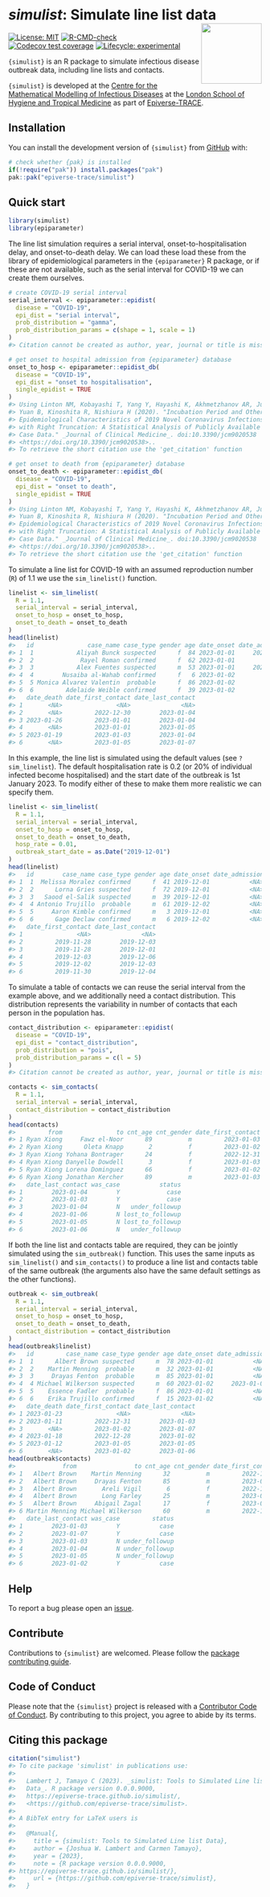 
<!-- README.md is generated from README.Rmd. Please edit that file. -->
<!-- The code to render this README is stored in .github/workflows/render-readme.yaml -->
<!-- Variables marked with double curly braces will be transformed beforehand: -->
<!-- `packagename` is extracted from the DESCRIPTION file -->
<!-- `gh_repo` is extracted via a special environment variable in GitHub Actions -->

# *simulist*: Simulate line list data <img src="man/figures/logo.svg" align="right" width="120" />

<!-- badges: start -->

[![License:
MIT](https://img.shields.io/badge/License-MIT-yellow.svg)](https://opensource.org/license/mit/)
[![R-CMD-check](https://github.com/epiverse-trace/simulist/actions/workflows/R-CMD-check.yaml/badge.svg)](https://github.com/epiverse-trace/simulist/actions/workflows/R-CMD-check.yaml)
[![Codecov test
coverage](https://codecov.io/gh/epiverse-trace/simulist/branch/main/graph/badge.svg)](https://app.codecov.io/gh/epiverse-trace/simulist?branch=main)
[![Lifecycle:
experimental](https://img.shields.io/badge/lifecycle-experimental-orange.svg)](https://lifecycle.r-lib.org/articles/stages.html#experimental)
<!-- badges: end -->

`{simulist}` is an R package to simulate infectious disease outbreak
data, including line lists and contacts.

`{simulist}` is developed at the [Centre for the Mathematical Modelling
of Infectious
Diseases](https://www.lshtm.ac.uk/research/centres/centre-mathematical-modelling-infectious-diseases)
at the [London School of Hygiene and Tropical
Medicine](https://www.lshtm.ac.uk/) as part of
[Epiverse-TRACE](https://data.org/initiatives/epiverse/).

## Installation

You can install the development version of `{simulist}` from
[GitHub](https://github.com/) with:

``` r
# check whether {pak} is installed
if(!require("pak")) install.packages("pak")
pak::pak("epiverse-trace/simulist")
```

## Quick start

``` r
library(simulist)
library(epiparameter)
```

The line list simulation requires a serial interval,
onset-to-hospitalisation delay, and onset-to-death delay. We can load
these load these from the library of epidemiological parameters in the
`{epiparameter}` R package, or if these are not available, such as the
serial interval for COVID-19 we can create them ourselves.

``` r
# create COVID-19 serial interval
serial_interval <- epiparameter::epidist(
  disease = "COVID-19",
  epi_dist = "serial interval",
  prob_distribution = "gamma",
  prob_distribution_params = c(shape = 1, scale = 1)
)
#> Citation cannot be created as author, year, journal or title is missing

# get onset to hospital admission from {epiparameter} database
onset_to_hosp <- epiparameter::epidist_db(
  disease = "COVID-19",
  epi_dist = "onset to hospitalisation",
  single_epidist = TRUE
)
#> Using Linton NM, Kobayashi T, Yang Y, Hayashi K, Akhmetzhanov AR, Jung S,
#> Yuan B, Kinoshita R, Nishiura H (2020). "Incubation Period and Other
#> Epidemiological Characteristics of 2019 Novel Coronavirus Infections
#> with Right Truncation: A Statistical Analysis of Publicly Available
#> Case Data." _Journal of Clinical Medicine_. doi:10.3390/jcm9020538
#> <https://doi.org/10.3390/jcm9020538>.. 
#> To retrieve the short citation use the 'get_citation' function

# get onset to death from {epiparameter} database
onset_to_death <- epiparameter::epidist_db(
  disease = "COVID-19",
  epi_dist = "onset to death",
  single_epidist = TRUE
)
#> Using Linton NM, Kobayashi T, Yang Y, Hayashi K, Akhmetzhanov AR, Jung S,
#> Yuan B, Kinoshita R, Nishiura H (2020). "Incubation Period and Other
#> Epidemiological Characteristics of 2019 Novel Coronavirus Infections
#> with Right Truncation: A Statistical Analysis of Publicly Available
#> Case Data." _Journal of Clinical Medicine_. doi:10.3390/jcm9020538
#> <https://doi.org/10.3390/jcm9020538>.. 
#> To retrieve the short citation use the 'get_citation' function
```

To simulate a line list for COVID-19 with an assumed reproduction number
(`R`) of 1.1 we use the `sim_linelist()` function.

``` r
linelist <- sim_linelist(
  R = 1.1,
  serial_interval = serial_interval,
  onset_to_hosp = onset_to_hosp,
  onset_to_death = onset_to_death
)
head(linelist)
#>   id               case_name case_type gender age date_onset date_admission
#> 1  1            Aliyah Bunck suspected      f  84 2023-01-01     2023-01-03
#> 2  2             Rayel Roman confirmed      f  62 2023-01-01           <NA>
#> 3  3            Alex Fuentes suspected      m  53 2023-01-01     2023-01-02
#> 4  4        Nusaiba al-Wahab confirmed      f   6 2023-01-02           <NA>
#> 5  5 Monica Alvarez Valentin  probable      f  86 2023-01-02           <NA>
#> 6  6         Adelaide Weible confirmed      f  39 2023-01-02           <NA>
#>   date_death date_first_contact date_last_contact
#> 1       <NA>               <NA>              <NA>
#> 2       <NA>         2022-12-30        2023-01-04
#> 3 2023-01-26         2023-01-01        2023-01-04
#> 4       <NA>         2023-01-01        2023-01-05
#> 5 2023-01-19         2023-01-03        2023-01-04
#> 6       <NA>         2023-01-05        2023-01-07
```

In this example, the line list is simulated using the default values
(see `?sim_linelist`). The default hospitalisation rate is 0.2 (or 20%
of individual infected become hospitalised) and the start date of the
outbreak is 1st January 2023. To modify either of these to make them
more realistic we can specify them.

``` r
linelist <- sim_linelist(
  R = 1.1,
  serial_interval = serial_interval,
  onset_to_hosp = onset_to_hosp,
  onset_to_death = onset_to_death,
  hosp_rate = 0.01,
  outbreak_start_date = as.Date("2019-12-01")
)
head(linelist)
#>   id        case_name case_type gender age date_onset date_admission date_death
#> 1  1  Melissa Moralez confirmed      f  41 2019-12-01           <NA>       <NA>
#> 2  2      Lorna Gries suspected      f  72 2019-12-01           <NA>       <NA>
#> 3  3   Saood el-Salik suspected      m  39 2019-12-01           <NA>       <NA>
#> 4  4 Antonio Trujillo  probable      m  61 2019-12-02           <NA>       <NA>
#> 5  5     Aaron Kimble confirmed      m   3 2019-12-01           <NA>       <NA>
#> 6  6      Gage Declaw confirmed      m   6 2019-12-02           <NA> 2019-12-14
#>   date_first_contact date_last_contact
#> 1               <NA>              <NA>
#> 2         2019-11-28        2019-12-03
#> 3         2019-11-28        2019-12-01
#> 4         2019-12-03        2019-12-06
#> 5         2019-12-02        2019-12-03
#> 6         2019-11-30        2019-12-04
```

To simulate a table of contacts we can reuse the serial interval from
the example above, and we additionally need a contact distribution. This
distribution represents the variability in number of contacts that each
person in the population has.

``` r
contact_distribution <- epiparameter::epidist(
  disease = "COVID-19",
  epi_dist = "contact_distribution",
  prob_distribution = "pois",
  prob_distribution_params = c(l = 5)
)
#> Citation cannot be created as author, year, journal or title is missing

contacts <- sim_contacts(
  R = 1.1,
  serial_interval = serial_interval,
  contact_distribution = contact_distribution
)
head(contacts)
#>         from               to cnt_age cnt_gender date_first_contact
#> 1 Ryan Xiong     Fawz el-Noor      89          m         2023-01-03
#> 2 Ryan Xiong      Oleta Knapp       2          f         2023-01-02
#> 3 Ryan Xiong Yohana Bontrager      24          f         2022-12-31
#> 4 Ryan Xiong Danyelle Dowdell       3          f         2023-01-03
#> 5 Ryan Xiong Lorena Dominguez      66          f         2023-01-02
#> 6 Ryan Xiong Jonathan Kercher      89          m         2023-01-03
#>   date_last_contact was_case           status
#> 1        2023-01-04        Y             case
#> 2        2023-01-03        Y             case
#> 3        2023-01-04        N   under_followup
#> 4        2023-01-06        N lost_to_followup
#> 5        2023-01-05        N lost_to_followup
#> 6        2023-01-06        N   under_followup
```

If both the line list and contacts table are required, they can be
jointly simulated using the `sim_outbreak()` function. This uses the
same inputs as `sim_linelist()` and `sim_contacts()` to produce a line
list and contacts table of the same outbreak (the arguments also have
the same default settings as the other functions).

``` r
outbreak <- sim_outbreak(
  R = 1.1,
  serial_interval = serial_interval,
  onset_to_hosp = onset_to_hosp,
  onset_to_death = onset_to_death,
  contact_distribution = contact_distribution
)
head(outbreak$linelist)
#>   id         case_name case_type gender age date_onset date_admission
#> 1  1      Albert Brown suspected      m  78 2023-01-01           <NA>
#> 2  2    Martin Menning  probable      m  32 2023-01-01           <NA>
#> 3  3     Drayas Fenton  probable      m  85 2023-01-01           <NA>
#> 4  4 Michael Wilkerson suspected      m  60 2023-01-02     2023-01-07
#> 5  5    Essence Fadler  probable      f  86 2023-01-01           <NA>
#> 6  6    Erika Trujillo confirmed      f  15 2023-01-02           <NA>
#>   date_death date_first_contact date_last_contact
#> 1 2023-01-23               <NA>              <NA>
#> 2 2023-01-11         2022-12-31        2023-01-03
#> 3       <NA>         2023-01-02        2023-01-07
#> 4 2023-01-18         2022-12-28        2023-01-02
#> 5 2023-01-12         2023-01-05        2023-01-05
#> 6       <NA>         2023-01-02        2023-01-06
head(outbreak$contacts)
#>             from                to cnt_age cnt_gender date_first_contact
#> 1   Albert Brown    Martin Menning      32          m         2022-12-31
#> 2   Albert Brown     Drayas Fenton      85          m         2023-01-02
#> 3   Albert Brown       Areli Vigil       6          f         2022-12-30
#> 4   Albert Brown       Long Farley      25          m         2023-01-01
#> 5   Albert Brown     Abigail Zagal      17          f         2023-01-03
#> 6 Martin Menning Michael Wilkerson      60          m         2022-12-28
#>   date_last_contact was_case         status
#> 1        2023-01-03        Y           case
#> 2        2023-01-07        Y           case
#> 3        2023-01-03        N under_followup
#> 4        2023-01-04        N under_followup
#> 5        2023-01-05        N under_followup
#> 6        2023-01-02        Y           case
```

## Help

To report a bug please open an
[issue](https://github.com/epiverse-trace/simulist/issues/new/choose).

## Contribute

Contributions to `{simulist}` are welcomed. Please follow the [package
contributing
guide](https://github.com/epiverse-trace/.github/blob/main/CONTRIBUTING.md).

## Code of Conduct

Please note that the `{simulist}` project is released with a
[Contributor Code of
Conduct](https://github.com/epiverse-trace/.github/blob/main/CODE_OF_CONDUCT.md).
By contributing to this project, you agree to abide by its terms.

## Citing this package

``` r
citation("simulist")
#> To cite package 'simulist' in publications use:
#> 
#>   Lambert J, Tamayo C (2023). _simulist: Tools to Simulated Line list
#>   Data_. R package version 0.0.0.9000,
#>   https://epiverse-trace.github.io/simulist/,
#>   <https://github.com/epiverse-trace/simulist>.
#> 
#> A BibTeX entry for LaTeX users is
#> 
#>   @Manual{,
#>     title = {simulist: Tools to Simulated Line list Data},
#>     author = {Joshua W. Lambert and Carmen Tamayo},
#>     year = {2023},
#>     note = {R package version 0.0.0.9000, 
#> https://epiverse-trace.github.io/simulist/},
#>     url = {https://github.com/epiverse-trace/simulist},
#>   }
```
